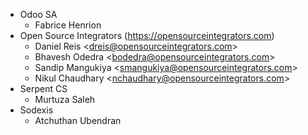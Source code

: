 - Odoo SA
  - Fabrice Henrion
- Open Source Integrators (<https://opensourceintegrators.com>)
  - Daniel Reis \<<dreis@opensourceintegrators.com>\>
  - Bhavesh Odedra \<<bodedra@opensourceintegrators.com>\>
  - Sandip Mangukiya \<<smangukiya@opensourceintegrators.com>\>
  - Nikul Chaudhary \<<nchaudhary@opensourceintegrators.com>\>
- Serpent CS
  - Murtuza Saleh
- Sodexis
  - Atchuthan Ubendran
